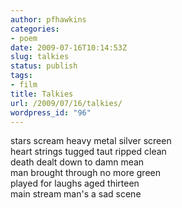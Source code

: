```yaml
---
author: pfhawkins
categories:
- poem
date: 2009-07-16T10:14:53Z
slug: talkies
status: publish
tags:
- film
title: Talkies
url: /2009/07/16/talkies/
wordpress_id: "96"
---
```


stars scream heavy metal silver screen  
heart strings tugged taut ripped clean  
death dealt down to damn mean  
man brought through no more green  
played for laughs aged thirteen  
main stream man's a sad scene
